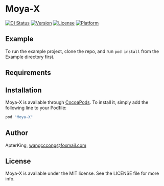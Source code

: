 # Moya-X

[![CI Status](http://img.shields.io/travis/wangcccong@foxmail.com/Moya-X.svg?style=flat)](https://travis-ci.org/wangcccong@foxmail.com/Moya-X)
[![Version](https://img.shields.io/cocoapods/v/Moya-X.svg?style=flat)](http://cocoapods.org/pods/Moya-X)
[![License](https://img.shields.io/cocoapods/l/Moya-X.svg?style=flat)](http://cocoapods.org/pods/Moya-X)
[![Platform](https://img.shields.io/cocoapods/p/Moya-X.svg?style=flat)](http://cocoapods.org/pods/Moya-X)

## Example

To run the example project, clone the repo, and run `pod install` from the Example directory first.

## Requirements

## Installation

Moya-X is available through [CocoaPods](http://cocoapods.org). To install
it, simply add the following line to your Podfile:

```ruby
pod "Moya-X"
```

## Author

ApterKing, wangcccong@foxmail.com

## License

Moya-X is available under the MIT license. See the LICENSE file for more info.
